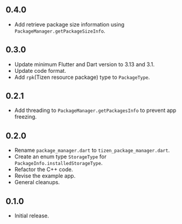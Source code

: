## 0.4.0

* Add retrieve package size information using `PackageManager.getPackageSizeInfo`.

## 0.3.0

* Update minimum Flutter and Dart version to 3.13 and 3.1.
* Update code format.
* Add `rpk`(Tizen resource package) type to `PackageType`.

## 0.2.1

* Add threading to `PackageManager.getPackagesInfo` to prevent app freezing.

## 0.2.0

* Rename `package_manager.dart` to `tizen_package_manager.dart`.
* Create an enum type `StorageType` for `PackageInfo.installedStorageType`.
* Refactor the C++ code.
* Revise the example app.
* General cleanups.

## 0.1.0

* Initial release.
